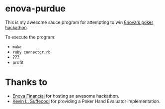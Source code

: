 enova-purdue
============

This is my awesome sauce program for attempting to win [Enova's poker hackathon][].

To execute the program:
- `make`
- `ruby connector.rb`
- ???
- profit

Thanks to
=========

- [Enova Financial][] for hosting an awesome hackathon.
- [Kevin L. Suffecool][] for providing a Poker Hand Evaluator implementation.

[Enova's poker hackathon]: http://no-limit-code-em.com/ "Enova Hackathon"
[Enova Financial]: http://www.enova.com/ "Enova Financial"
[Kevin L. Suffecool]: http://www.suffecool.net/poker/evaluator.html "Kevin L. Suffecool"